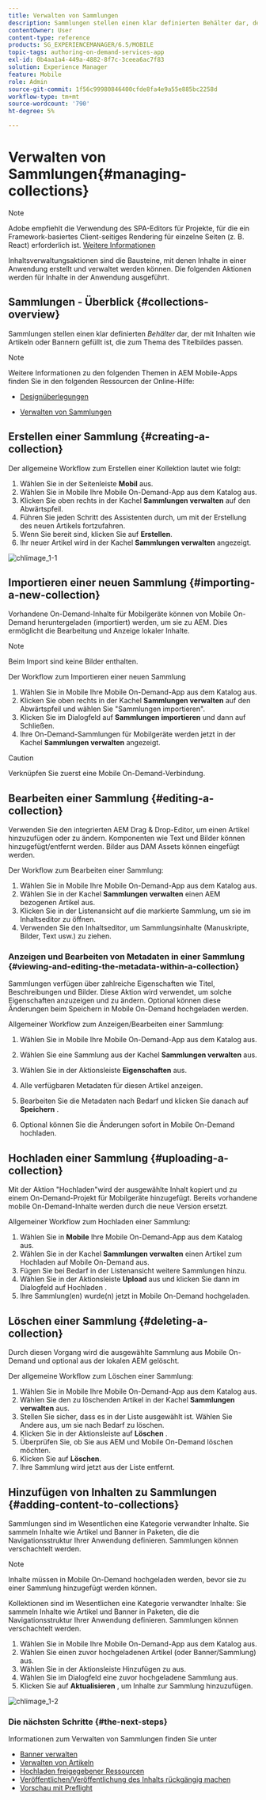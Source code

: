 ```yaml
---
title: Verwalten von Sammlungen
description: Sammlungen stellen einen klar definierten Behälter dar, der mit Inhalten wie Artikeln oder Bannern gefüllt ist, die dem Titelthema entsprechen. Auf dieser Seite erfahren Sie mehr.
contentOwner: User
content-type: reference
products: SG_EXPERIENCEMANAGER/6.5/MOBILE
topic-tags: authoring-on-demand-services-app
exl-id: 0b4aa1a4-449a-4882-8f7c-3ceea6ac7f83
solution: Experience Manager
feature: Mobile
role: Admin
source-git-commit: 1f56c99980846400cfde8fa4e9a55e885bc2258d
workflow-type: tm+mt
source-wordcount: '790'
ht-degree: 5%

---
```


# Verwalten von Sammlungen{#managing-collections}

>[!NOTE]
>
>Adobe empfiehlt die Verwendung des SPA-Editors für Projekte, für die ein Framework-basiertes Client-seitiges Rendering für einzelne Seiten (z. B. React) erforderlich ist. [Weitere Informationen](/help/sites-developing/spa-overview.md)

Inhaltsverwaltungsaktionen sind die Bausteine, mit denen Inhalte in einer Anwendung erstellt und verwaltet werden können. Die folgenden Aktionen werden für Inhalte in der Anwendung ausgeführt.

## Sammlungen - Überblick {#collections-overview}

Sammlungen stellen einen klar definierten *Behälter* dar, der mit Inhalten wie Artikeln oder Bannern gefüllt ist, die zum Thema des Titelbildes passen.

>[!NOTE]
>
>Weitere Informationen zu den folgenden Themen in AEM Mobile-Apps finden Sie in den folgenden Ressourcen der Online-Hilfe:
>
>* [Designüberlegungen](https://helpx.adobe.com/digital-publishing-solution/help/design-app.html)
>
>* [Verwalten von Sammlungen](https://helpx.adobe.com/digital-publishing-solution/help/creating-collections.html)
>

## Erstellen einer Sammlung {#creating-a-collection}

Der allgemeine Workflow zum Erstellen einer Kollektion lautet wie folgt:

1. Wählen Sie in der Seitenleiste **Mobil** aus.
1. Wählen Sie in Mobile Ihre Mobile On-Demand-App aus dem Katalog aus.
1. Klicken Sie oben rechts in der Kachel **Sammlungen verwalten** auf den Abwärtspfeil.
1. Führen Sie jeden Schritt des Assistenten durch, um mit der Erstellung des neuen Artikels fortzufahren.
1. Wenn Sie bereit sind, klicken Sie auf **Erstellen**.
1. Ihr neuer Artikel wird in der Kachel **Sammlungen verwalten** angezeigt.

![chlimage_1-1](assets/chlimage_1-1.gif)

## Importieren einer neuen Sammlung {#importing-a-new-collection}

Vorhandene On-Demand-Inhalte für Mobilgeräte können von Mobile On-Demand heruntergeladen (importiert) werden, um sie zu AEM. Dies ermöglicht die Bearbeitung und Anzeige lokaler Inhalte.

>[!NOTE]
>
>Beim Import sind keine Bilder enthalten.

Der Workflow zum Importieren einer neuen Sammlung

1. Wählen Sie in Mobile Ihre Mobile On-Demand-App aus dem Katalog aus.
1. Klicken Sie oben rechts in der Kachel **Sammlungen verwalten** auf den Abwärtspfeil und wählen Sie &quot;Sammlungen importieren&quot;.
1. Klicken Sie im Dialogfeld auf **Sammlungen importieren** und dann auf Schließen.
1. Ihre On-Demand-Sammlungen für Mobilgeräte werden jetzt in der Kachel **Sammlungen verwalten** angezeigt.

>[!CAUTION]
>
>Verknüpfen Sie zuerst eine Mobile On-Demand-Verbindung.

## Bearbeiten einer Sammlung {#editing-a-collection}

Verwenden Sie den integrierten AEM Drag &amp; Drop-Editor, um einen Artikel hinzuzufügen oder zu ändern. Komponenten wie Text und Bilder können hinzugefügt/entfernt werden. Bilder aus DAM Assets können eingefügt werden.

Der Workflow zum Bearbeiten einer Sammlung:

1. Wählen Sie in Mobile Ihre Mobile On-Demand-App aus dem Katalog aus.
1. Wählen Sie in der Kachel **Sammlungen verwalten** einen AEM bezogenen Artikel aus.
1. Klicken Sie in der Listenansicht auf die markierte Sammlung, um sie im Inhaltseditor zu öffnen.
1. Verwenden Sie den Inhaltseditor, um Sammlungsinhalte (Manuskripte, Bilder, Text usw.) zu ziehen.

### Anzeigen und Bearbeiten von Metadaten in einer Sammlung {#viewing-and-editing-the-metadata-within-a-collection}

Sammlungen verfügen über zahlreiche Eigenschaften wie Titel, Beschreibungen und Bilder. Diese Aktion wird verwendet, um solche Eigenschaften anzuzeigen und zu ändern. Optional können diese Änderungen beim Speichern in Mobile On-Demand hochgeladen werden.

Allgemeiner Workflow zum Anzeigen/Bearbeiten einer Sammlung:

1. Wählen Sie in Mobile Ihre Mobile On-Demand-App aus dem Katalog aus.
1. Wählen Sie eine Sammlung aus der Kachel **Sammlungen verwalten** aus.

1. Wählen Sie in der Aktionsleiste **Eigenschaften** aus.
1. Alle verfügbaren Metadaten für diesen Artikel anzeigen.
1. Bearbeiten Sie die Metadaten nach Bedarf und klicken Sie danach auf **Speichern** .
1. Optional können Sie die Änderungen sofort in Mobile On-Demand hochladen.

## Hochladen einer Sammlung {#uploading-a-collection}

Mit der Aktion &quot;Hochladen&quot;wird der ausgewählte Inhalt kopiert und zu einem On-Demand-Projekt für Mobilgeräte hinzugefügt. Bereits vorhandene mobile On-Demand-Inhalte werden durch die neue Version ersetzt.

Allgemeiner Workflow zum Hochladen einer Sammlung:

1. Wählen Sie in **Mobile** Ihre Mobile On-Demand-App aus dem Katalog aus.
1. Wählen Sie in der Kachel **Sammlungen verwalten** einen Artikel zum Hochladen auf Mobile On-Demand aus.
1. Fügen Sie bei Bedarf in der Listenansicht weitere Sammlungen hinzu.
1. Wählen Sie in der Aktionsleiste **Upload** aus und klicken Sie dann im Dialogfeld auf Hochladen .
1. Ihre Sammlung(en) wurde(n) jetzt in Mobile On-Demand hochgeladen.

## Löschen einer Sammlung {#deleting-a-collection}

Durch diesen Vorgang wird die ausgewählte Sammlung aus Mobile On-Demand und optional aus der lokalen AEM gelöscht.

Der allgemeine Workflow zum Löschen einer Sammlung:

1. Wählen Sie in Mobile Ihre Mobile On-Demand-App aus dem Katalog aus.
1. Wählen Sie den zu löschenden Artikel in der Kachel **Sammlungen verwalten** aus.
1. Stellen Sie sicher, dass es in der Liste ausgewählt ist. Wählen Sie Andere aus, um sie nach Bedarf zu löschen.
1. Klicken Sie in der Aktionsleiste auf **Löschen** .
1. Überprüfen Sie, ob Sie aus AEM und Mobile On-Demand löschen möchten.
1. Klicken Sie auf **Löschen**.
1. Ihre Sammlung wird jetzt aus der Liste entfernt.

## Hinzufügen von Inhalten zu Sammlungen {#adding-content-to-collections}

Sammlungen sind im Wesentlichen eine Kategorie verwandter Inhalte. Sie sammeln Inhalte wie Artikel und Banner in Paketen, die die Navigationsstruktur Ihrer Anwendung definieren. Sammlungen können verschachtelt werden.

>[!NOTE]
>
>Inhalte müssen in Mobile On-Demand hochgeladen werden, bevor sie zu einer Sammlung hinzugefügt werden können.

Kollektionen sind im Wesentlichen eine Kategorie verwandter Inhalte: Sie sammeln Inhalte wie Artikel und Banner in Paketen, die die Navigationsstruktur Ihrer Anwendung definieren. Sammlungen können verschachtelt werden.

1. Wählen Sie in Mobile Ihre Mobile On-Demand-App aus dem Katalog aus.
1. Wählen Sie einen zuvor hochgeladenen Artikel (oder Banner/Sammlung) aus.
1. Wählen Sie in der Aktionsleiste Hinzufügen zu aus.
1. Wählen Sie im Dialogfeld eine zuvor hochgeladene Sammlung aus.
1. Klicken Sie auf **Aktualisieren** , um Inhalte zur Sammlung hinzuzufügen.

![chlimage_1-2](assets/chlimage_1-2.gif)

### Die nächsten Schritte {#the-next-steps}

Informationen zum Verwalten von Sammlungen finden Sie unter

* [Banner verwalten](/help/mobile/mobile-on-demand-managing-banners.md)
* [Verwalten von Artikeln](/help/mobile/mobile-on-demand-managing-articles.md)
* [Hochladen freigegebener Ressourcen](/help/mobile/mobile-on-demand-shared-resources.md)
* [Veröffentlichen/Veröffentlichung des Inhalts rückgängig machen](/help/mobile/mobile-on-demand-publishing-unpublishing.md)
* [Vorschau mit Preflight](/help/mobile/aem-mobile-manage-ondemand-services.md)
